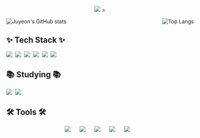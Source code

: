 <div>
    <p align='center'>
<img src="https://capsule-render.vercel.app/api?type=waving&color=gradient&height=300&section=header&text=Welcome%20to%20Juyeon's%20Github&fontSize=50&animation=fadeIn&fontAlignY=38" />
>
    </p>
    <div style="display: flex; justify-content: space-between; margin: 0 auto;">
        <img src="https://github-readme-stats.vercel.app/api?username=Choi-jujuyeon&show_icons=true&theme=radical" alt="Juyeon's GitHub stats" />
        <img src="https://github-readme-stats.vercel.app/api/top-langs/?username=Choi-jujuyeon&layout=compact&theme=radical&hide_progress=false" alt="Top Langs" />
    </div>

<div>
    <h2>✨ Tech Stack ✨</h2>
    <div align="start">
        <img src="https://img.shields.io/badge/react-20232a.svg?style=for-the-badge&logo=react&logoColor=61DAFB" />&nbsp
        <img src="https://img.shields.io/badge/javascript-F7DF1E.svg?style=for-the-badge&logo=javascript&logoColor=20232a" />&nbsp
        <img src="https://img.shields.io/badge/html5-E34F26.svg?style=for-the-badge&logo=html5&logoColor=white" />&nbsp
        <img src="https://img.shields.io/badge/tailwindcss-1daabb.svg?style=for-the-badge&logo=tailwind-css&logoColor=white" />&nbsp
        <img src="https://img.shields.io/badge/css3-1572B6.svg?style=for-the-badge&logo=css3&logoColor=white" />&nbsp
        <img src="https://img.shields.io/badge/chakraui-319795.svg?style=for-the-badge&logo=chakraui&logoColor=white" />&nbsp

  


<div>
    <h2>📚 Studying 📚</h2>
    <div align="start">
        <img src="https://img.shields.io/badge/react-20232a.svg?style=for-the-badge&logo=react&logoColor=61DAFB" />&nbsp
        <img src="https://img.shields.io/badge/typescript-007ACC.svg?style=for-the-badge&logo=typescript&logoColor=white" />&nbsp
    </div>
<div>
    <h2>🛠 Tools 🛠</h2>
    <div align="start" style="display: flex; flex-wrap: wrap; justify-content: center; gap: 10px;">
        <img src="https://img.shields.io/badge/git-F05033.svg?style=for-the-badge&logo=git&logoColor=white" />&nbsp
        <img src="https://img.shields.io/badge/github-181717.svg?style=for-the-badge&logo=github&logoColor=white" />&nbsp
        <img src="https://img.shields.io/badge/Notion-F3F3F3.svg?style=for-the-badge&logo=notion&logoColor=black" />&nbsp
        <img src="https://img.shields.io/badge/figma-F24E1E.svg?style=for-the-badge&logo=figma&logoColor=white" />&nbsp
        <img src="https://img.shields.io/badge/VSCode-2C2C32.svg?style=for-the-badge&logo=visual-studio-code&logoColor=22ABF3" />&nbsp
    </div>
</div>
